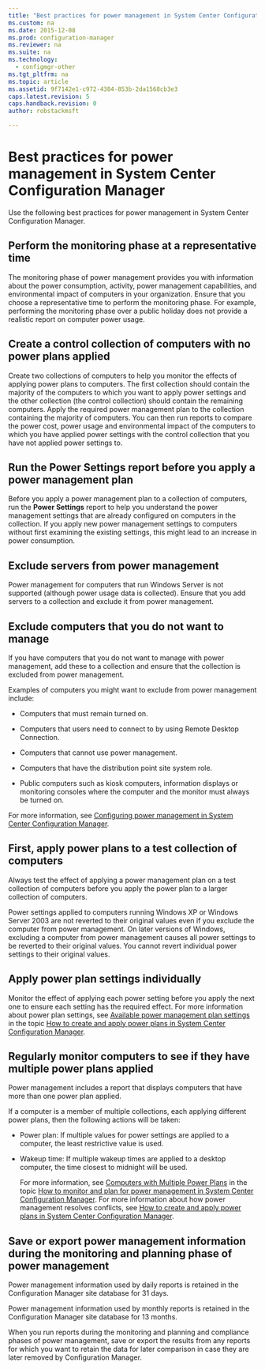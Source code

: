 ```yaml
---
title: "Best practices for power management in System Center Configuration Manager"
ms.custom: na
ms.date: 2015-12-08
ms.prod: configuration-manager
ms.reviewer: na
ms.suite: na
ms.technology:
  - configmgr-other
ms.tgt_pltfrm: na
ms.topic: article
ms.assetid: 9f7142e1-c972-4384-853b-2da1568cb3e3
caps.latest.revision: 5
caps.handback.revision: 0
author: robstackmsft

---
```

# Best practices for power management in System Center Configuration Manager
Use the following best practices for power management in System Center Configuration Manager.  

## Perform the monitoring phase at a representative time  
 The monitoring phase of power management provides you with information about the power consumption, activity, power management capabilities, and environmental impact of computers in your organization. Ensure that you choose a representative time to perform the monitoring phase. For example, performing the monitoring phase over a public holiday does not provide a realistic report on computer power usage.  

## Create a control collection of computers with no power plans applied  
 Create two collections of computers to help you monitor the effects of applying power plans to computers. The first collection should contain the majority of the computers to which you want to apply power settings and the other collection (the control collection) should contain the remaining computers. Apply the required power management plan to the collection containing the majority of computers. You can then run reports to compare the power cost, power usage and environmental impact of the computers to which you have applied power settings with the control collection that you have not applied power settings to.  

## Run the Power Settings report before you apply a power management plan  
 Before you apply a power management plan to a collection of computers, run the **Power Settings** report to help you understand the power management settings that are already configured on computers in the collection. If you apply new power management settings to computers without first examining the existing settings, this might lead to an increase in power consumption.  

## Exclude servers from power management  
 Power management for computers that run Windows Server is not supported (although power usage data is collected). Ensure that you add servers to a collection and exclude it from power management.  

## Exclude computers that you do not want to manage  
 If you have computers that you do not want to manage with power management, add these to a collection and ensure that the collection is excluded from power management.  

 Examples of computers you might want to exclude from power management include:  

-   Computers that must remain turned on.  

-   Computers that users need to connect to by using Remote Desktop Connection.  

-   Computers that cannot use power management.  

-   Computers that have the distribution point site system role.  

-   Public computers such as kiosk computers, information displays or monitoring consoles where the computer and the monitor must always be turned on.  

 For more information, see [Configuring power management in System Center Configuration Manager](../../../../core/clients/manage/power/configuring-power-management.md).  

## First, apply power plans to a test collection of computers  
 Always test the effect of applying a power management plan on a test collection of computers before you apply the power plan to a larger collection of computers.  

 Power settings applied to computers running Windows XP or Windows Server 2003 are not reverted to their original values even if you exclude the computer from power management. On later versions of Windows, excluding a computer from power management causes all power settings to be reverted to their original values. You cannot revert individual power settings to their original values.  

## Apply power plan settings individually  
 Monitor the effect of applying each power setting before you apply the next one to ensure each setting has the required effect. For more information about power plan settings, see [Available power management plan settings](../../../../core/clients/manage/power/create-and-apply-power-plans.md#BKMK_Plans) in the topic [How to create and apply power plans in System Center Configuration Manager](../../../../core/clients/manage/power/create-and-apply-power-plans.md).  

## Regularly monitor computers to see if they have multiple power plans applied  
 Power management includes a report that displays computers that have more than one power plan applied.  

 If a computer is a member of multiple collections, each applying different power plans, then the following actions will be taken:  

-   Power plan: If multiple values for power settings are applied to a computer, the least restrictive value is used.  

-   Wakeup time: If multiple wakeup times are applied to a desktop computer, the time closest to midnight will be used.  

     For more information, see [Computers with Multiple Power Plans](../../../../core/clients/manage/power/monitor-and-plan-for-power-management.md#BKMK_Multiple) in the topic [How to monitor and plan for power management in System Center Configuration Manager](../../../../core/clients/manage/power/monitor-and-plan-for-power-management.md). For more information about how power management resolves conflicts, see [How to create and apply power plans in System Center Configuration Manager](../../../../core/clients/manage/power/create-and-apply-power-plans.md).  

## Save or export power management information during the monitoring and planning phase of power management  
 Power management information used by daily reports is retained in the Configuration Manager site database for 31 days.  

 Power management information used by monthly reports is retained in the Configuration Manager site database for 13 months.  

 When you run reports during the monitoring and planning and compliance phases of power management, save or export the results from any reports for which you want to retain the data for later comparison in case they are later removed by Configuration Manager.  
